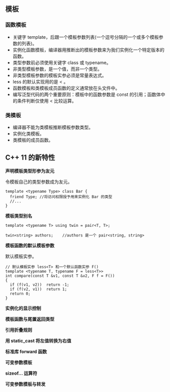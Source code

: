 ## 模板

### 函数模板

* 关键字 template，后跟一个模板参数列表(一个逗号分隔的一个或多个模板参数的列表)。
* 实例化函数模板，编译器用推断出的模板参数来为我们实例化一个特定版本的函数。
* 类型参数前必须使用关键字 class 或 typename。
* 非类型模板参数，是一个值，而非一个类型。
* 非类型模板参数的模板实参必须是常量表达式。
* less<T> 的默认实现用的是 < 。
* 函数模板和类模板成员函数的定义通常放在头文件中。
* 编写泛型代码的两个重要原则：模板中的函数参数是 const 的引用；函数体中的条件判断仅使用 < 比较运算。

### 类模板

* 编译器不能为类模板推断模板参数类型。
* 实例化类模板。
* 类模板的成员函数。

## C++ 11 的新特性

**声明模板类型形参为友元**

令模板自己的类型参数成为友元。

```
template <typename Type> class Bar {
  friend Type; //将访问权限授予用来实例化 Bar 的类型
  //...
}
```

**模板类型别名**

```
template <typename T> using twin = pair<T, T>;

twin<string> authors;    //authors 是一个 pair<string, string>
```

**模板函数的默认模板参数**

默认模板实参。

```
// 默认模板实参 less<T> 和一个默认函数实参 F()
template <typename T, typename F = less<T>>
int compare(const T &v1, const T &v2, F f = F())
{
  if (f(v1, v2))  return -1;
  if (f(v2, v1))  return 1;
  return 0;
}
```

**实例化的显示控制**

**模板函数与尾置返回类型**

**引用折叠规则**

**用 static_cast 将左值转换为右值**

**标准库 forward 函数**

**可变参数模板**

**sizeof... 运算符**

**可变参数模板与转发**
